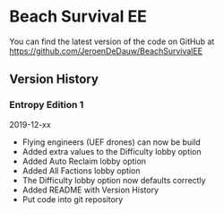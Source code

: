 # Beach Survival EE

You can find the latest version of the code on GitHub at https://github.com/JeroenDeDauw/BeachSurvivalEE

## Version History

### Entropy Edition 1

2019-12-xx

* Flying engineers (UEF drones) can now be build
* Added extra values to the Difficulty lobby option
* Added Auto Reclaim lobby option
* Added All Factions lobby option
* The Difficulty lobby option now defaults correctly
* Added README with Version History
* Put code into git repository
